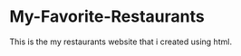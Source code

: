 # My-Favorite-Restaurants

This is the my restaurants website that i created using html.

<br>

<img src="">
